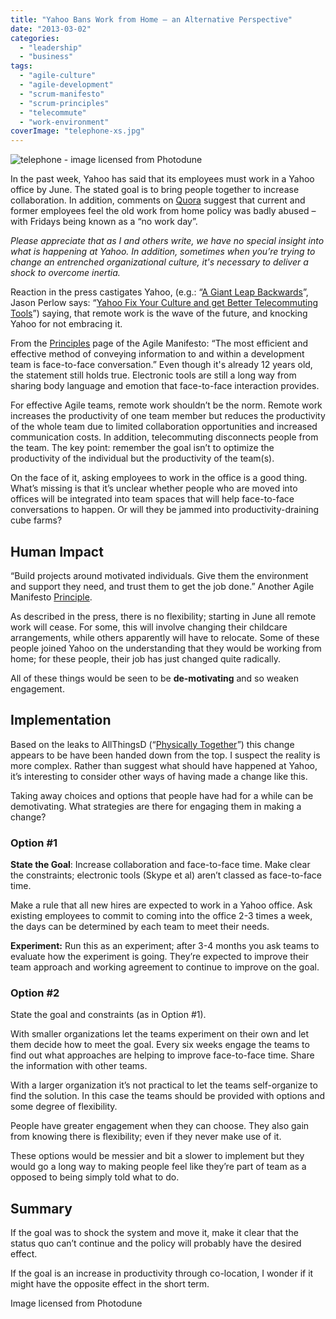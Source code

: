 ```yaml
---
title: "Yahoo Bans Work from Home – an Alternative Perspective"
date: "2013-03-02"
categories: 
  - "leadership"
  - "business"
tags: 
  - "agile-culture"
  - "agile-development"
  - "scrum-manifesto"
  - "scrum-principles"
  - "telecommute"
  - "work-environment"
coverImage: "telephone-xs.jpg"
---
```


![telephone - image licensed from Photodune](src/content/blog/yahoo-bans-work-home-alternative-perspective/images/telephone-xs.jpg)

In the past week, Yahoo has said that its employees must work in a Yahoo office by June. The stated goal is to bring people together to increase collaboration. In addition, comments on [Quora](https://www.quora.com/Yahoo/What-has-been-the-internal-reaction-at-Yahoo-to-Marissa-Mayers-no-work-from-home-policy?srid=Bi&share=1) suggest that current and former employees feel the old work from home policy was badly abused – with Fridays being known as a “no work day”.

_Please appreciate that as I and others write, we have no special insight into what is happening at Yahoo. In addition, sometimes when you’re trying to change an entrenched organizational culture, it's necessary to deliver a shock to overcome inertia._

Reaction in the press castigates Yahoo, (e.g.: “[A Giant Leap Backwards](https://financialpost.com/executive/a-giant-leap-backward-marissa-mayer-under-fire-for-banning-employees-from-working-from-home?r)”, Jason Perlow says: “[Yahoo Fix Your Culture and get Better Telecommuting Tools](https://www.zdnet.com/article/yahoo-fix-your-culture-and-get-better-telecommuting-tools/)”) saying, that remote work is the wave of the future, and knocking Yahoo for not embracing it.

From the [Principles](https://agilemanifesto.org/principles.html) page of the Agile Manifesto: “The most efficient and effective method of conveying information to and within a development team is face-to-face conversation.” Even though it's already 12 years old, the statement still holds true. Electronic tools are still a long way from sharing body language and emotion that face-to-face interaction provides.

For effective Agile teams, remote work shouldn’t be the norm. Remote work increases the productivity of one team member but reduces the productivity of the whole team due to limited collaboration opportunities and increased communication costs. In addition, telecommuting disconnects people from the team. The key point: remember the goal isn’t to optimize the productivity of the individual but the productivity of the team(s).

On the face of it, asking employees to work in the office is a good thing. What’s missing is that it’s unclear whether people who are moved into offices will be integrated into team spaces that will help face-to-face conversations to happen. Or will they be jammed into productivity-draining cube farms?

## Human Impact

“Build projects around motivated individuals. Give them the environment and support they need, and trust them to get the job done.” Another Agile Manifesto [Principle](https://agilemanifesto.org/principles.html).

As described in the press, there is no flexibility; starting in June all remote work will cease. For some, this will involve changing their childcare arrangements, while others apparently will have to relocate. Some of these people joined Yahoo on the understanding that they would be working from home; for these people, their job has just changed quite radically.

All of these things would be seen to be **de-motivating** and so weaken engagement.

## Implementation

Based on the leaks to AllThingsD (“[Physically Together](http://allthingsd.com/20130222/physically-together-heres-the-internal-yahoo-no-work-from-home-memo-which-extends-beyond-remote-workers/)”) this change appears to be have been handed down from the top. I suspect the reality is more complex. Rather than suggest what should have happened at Yahoo, it’s interesting to consider other ways of having made a change like this.

Taking away choices and options that people have had for a while can be demotivating. What strategies are there for engaging them in making a change?

### Option #1

**State the Goal**: Increase collaboration and face-to-face time. Make clear the constraints; electronic tools (Skype et al) aren’t classed as face-to-face time.

Make a rule that all new hires are expected to work in a Yahoo office. Ask existing employees to commit to coming into the office 2-3 times a week, the days can be determined by each team to meet their needs.

**Experiment:** Run this as an experiment; after 3-4 months you ask teams to evaluate how the experiment is going. They’re expected to improve their team approach and working agreement to continue to improve on the goal.

### Option #2

State the goal and constraints (as in Option #1).

With smaller organizations let the teams experiment on their own and let them decide how to meet the goal. Every six weeks engage the teams to find out what approaches are helping to improve face-to-face time. Share the information with other teams.

With a larger organization it’s not practical to let the teams self-organize to find the solution. In this case the teams should be provided with options and some degree of flexibility.

People have greater engagement when they can choose. They also gain from knowing there is flexibility; even if they never make use of it.

These options would be messier and bit a slower to implement but they would go a long way to making people feel like they’re part of team as a opposed to being simply told what to do.

## Summary

If the goal was to shock the system and move it, make it clear that the status quo can’t continue and the policy will probably have the desired effect.

If the goal is an increase in productivity through co-location, I wonder if it might have the opposite effect in the short term.

Image licensed from Photodune
